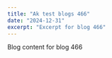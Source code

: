 ```yaml
---
title: "Ak test blogs 466"
date: "2024-12-31"
excerpt: "Excerpt for blog 466"
---
```


Blog content for blog 466